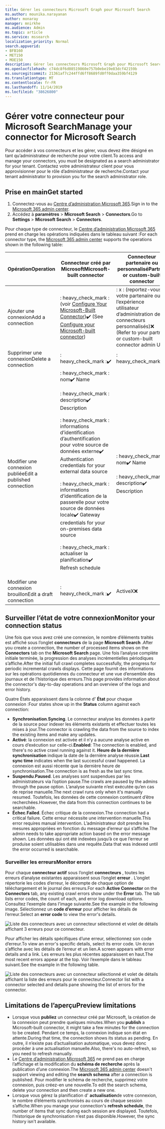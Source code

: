 ```yaml
---
title: Gérer les connecteurs Microsoft Graph pour Microsoft Search
ms.author: mounika.narayanan
author: monaray
manager: mnirkhe
ms.audience: Admin
ms.topic: article
ms.service: mssearch
localization_priority: Normal
search.appverid:
- BFB160
- MET150
- MOE150
description: Gérer les connecteurs Microsoft Graph pour Microsoft Search.
ms.openlocfilehash: c74dc8f6d08519860e757b0ebe19e83dcf42159b
ms.sourcegitcommit: 21361af7c244ffd6ff8689fd0ff0daa359bf4129
ms.translationtype: MT
ms.contentlocale: fr-FR
ms.lasthandoff: 11/14/2019
ms.locfileid: "38626800"
---
```

# <a name="manage-your-connector-for-microsoft-search"></a><span data-ttu-id="0d307-103">Gérer votre connecteur pour Microsoft Search</span><span class="sxs-lookup"><span data-stu-id="0d307-103">Manage your connector for Microsoft Search</span></span>

<span data-ttu-id="0d307-104">Pour accéder à vos connecteurs et les gérer, vous devez être désigné en tant qu’administrateur de recherche pour votre client.</span><span class="sxs-lookup"><span data-stu-id="0d307-104">To access and manage your connectors, you must be designated as a search administrator for your tenant.</span></span> <span data-ttu-id="0d307-105">Contactez votre administrateur client pour vous approvisionner pour le rôle d’administrateur de recherche.</span><span class="sxs-lookup"><span data-stu-id="0d307-105">Contact your tenant administrator to provision you for the search administrator role.</span></span>

## <a name="get-started"></a><span data-ttu-id="0d307-106">Prise en main</span><span class="sxs-lookup"><span data-stu-id="0d307-106">Get started</span></span>

1. <span data-ttu-id="0d307-107">Connectez-vous au [Centre d’administration Microsoft 365](https://admin.microsoft.com).</span><span class="sxs-lookup"><span data-stu-id="0d307-107">Sign in to the [Microsoft 365 admin center](https://admin.microsoft.com).</span></span>
2. <span data-ttu-id="0d307-108">Accédez à **paramètres** > **Microsoft Search** > **Connectors**.</span><span class="sxs-lookup"><span data-stu-id="0d307-108">Go to **Settings** > **Microsoft Search** > **Connectors**.</span></span>

<span data-ttu-id="0d307-109">Pour chaque type de connecteur, le [Centre d’administration Microsoft 365](https://admin.microsoft.com) prend en charge les opérations indiquées dans le tableau suivant :</span><span class="sxs-lookup"><span data-stu-id="0d307-109">For each connector type, the [Microsoft 365 admin center](https://admin.microsoft.com) supports the operations shown in the following table:</span></span>

<span data-ttu-id="0d307-110">**Opération**</span><span class="sxs-lookup"><span data-stu-id="0d307-110">**Operation**</span></span> | <span data-ttu-id="0d307-111">**Connecteur créé par Microsoft**</span><span class="sxs-lookup"><span data-stu-id="0d307-111">**Microsoft-built connector**</span></span> | <span data-ttu-id="0d307-112">**Connecteur partenaire ou personnalisé**</span><span class="sxs-lookup"><span data-stu-id="0d307-112">**Partner or custom-built connector**</span></span>
--- | --- | ---
<span data-ttu-id="0d307-113">Ajouter une connexion</span><span class="sxs-lookup"><span data-stu-id="0d307-113">Add a connection</span></span> | <span data-ttu-id="0d307-114">: heavy_check_mark : (voir [Configure Your Microsoft-Built Connector](configure-connector.md))</span><span class="sxs-lookup"><span data-stu-id="0d307-114">:heavy_check_mark: (See [Configure your Microsoft-built connector](configure-connector.md))</span></span> | <span data-ttu-id="0d307-115">: x : (reportez-vous à votre partenaire ou à l’expérience utilisateur d’administration des connecteurs personnalisés)</span><span class="sxs-lookup"><span data-stu-id="0d307-115">:x: (Refer to your partner or custom-built connector admin UX)</span></span>
<span data-ttu-id="0d307-116">Supprimer une connexion</span><span class="sxs-lookup"><span data-stu-id="0d307-116">Delete a connection</span></span> | <span data-ttu-id="0d307-117">: heavy_check_mark :</span><span class="sxs-lookup"><span data-stu-id="0d307-117">:heavy_check_mark:</span></span> | <span data-ttu-id="0d307-118">: heavy_check_mark :</span><span class="sxs-lookup"><span data-stu-id="0d307-118">:heavy_check_mark:</span></span>
<span data-ttu-id="0d307-119">Modifier une connexion publiée</span><span class="sxs-lookup"><span data-stu-id="0d307-119">Edit a published connection</span></span> | <span data-ttu-id="0d307-120">: heavy_check_mark : nom</span><span class="sxs-lookup"><span data-stu-id="0d307-120">:heavy_check_mark: Name</span></span><br></br> <span data-ttu-id="0d307-121">: heavy_check_mark : description</span><span class="sxs-lookup"><span data-stu-id="0d307-121">:heavy_check_mark: Description</span></span><br></br> <span data-ttu-id="0d307-122">: heavy_check_mark : informations d’identification d’authentification pour votre source de données externe</span><span class="sxs-lookup"><span data-stu-id="0d307-122">:heavy_check_mark: Authentication credentials for your external data source</span></span><br></br> <span data-ttu-id="0d307-123">: heavy_check_mark : informations d’identification de la passerelle pour votre source de données locale</span><span class="sxs-lookup"><span data-stu-id="0d307-123">:heavy_check_mark: Gateway credentials for your on-premises data source</span></span><br></br> <span data-ttu-id="0d307-124">: heavy_check_mark : actualiser la planification</span><span class="sxs-lookup"><span data-stu-id="0d307-124">:heavy_check_mark: Refresh schedule</span></span><br></br> | <span data-ttu-id="0d307-125">: heavy_check_mark : nom</span><span class="sxs-lookup"><span data-stu-id="0d307-125">:heavy_check_mark: Name</span></span><br></br> <span data-ttu-id="0d307-126">: heavy_check_mark : description</span><span class="sxs-lookup"><span data-stu-id="0d307-126">:heavy_check_mark: Description</span></span>
<span data-ttu-id="0d307-127">Modifier une connexion brouillon</span><span class="sxs-lookup"><span data-stu-id="0d307-127">Edit a draft connection</span></span> | <span data-ttu-id="0d307-128">: heavy_check_mark :</span><span class="sxs-lookup"><span data-stu-id="0d307-128">:heavy_check_mark:</span></span> | <span data-ttu-id="0d307-129">ActiveX</span><span class="sxs-lookup"><span data-stu-id="0d307-129">:x:</span></span>

## <a name="monitor-your-connection-status"></a><span data-ttu-id="0d307-130">Surveiller l’état de votre connexion</span><span class="sxs-lookup"><span data-stu-id="0d307-130">Monitor your connection status</span></span>
<span data-ttu-id="0d307-131">Une fois que vous avez créé une connexion, le nombre d’éléments traités est affiché sous l’onglet **connecteurs** de la page **Microsoft Search** .</span><span class="sxs-lookup"><span data-stu-id="0d307-131">After you create a connection, the number of processed items shows on the **Connectors** tab on the **Microsoft Search** page.</span></span> <span data-ttu-id="0d307-132">Une fois l’analyse complète initiale terminée, la progression des analyses incrémentielles périodiques s’affiche.</span><span class="sxs-lookup"><span data-stu-id="0d307-132">After the initial full crawl completes successfully, the progress for periodic incremental crawls displays.</span></span> <span data-ttu-id="0d307-133">Cette page fournit des informations sur les opérations quotidiennes du connecteur et une vue d’ensemble des journaux et de l’historique des erreurs.</span><span class="sxs-lookup"><span data-stu-id="0d307-133">This page provides information about the connector's day-to-day operations and an overview of the logs and error history.</span></span>

<span data-ttu-id="0d307-134">Quatre États apparaissent dans la colonne d' **État** pour chaque connexion :</span><span class="sxs-lookup"><span data-stu-id="0d307-134">Four states show up in the **Status** column against each connection:</span></span>
* <span data-ttu-id="0d307-135">**Synchronisation**.</span><span class="sxs-lookup"><span data-stu-id="0d307-135">**Syncing**.</span></span> <span data-ttu-id="0d307-136">Le connecteur analyse les données à partir de la source pour indexer les éléments existants et effectuer toutes les mises à jour.</span><span class="sxs-lookup"><span data-stu-id="0d307-136">The connector is crawling the data from the source to index the existing items and make any updates.</span></span>
* <span data-ttu-id="0d307-137">**Activé**: la connexion est activée et il n’y a aucune analyse active en cours d’exécution sur celle-ci.</span><span class="sxs-lookup"><span data-stu-id="0d307-137">**Enabled**: The connection is enabled, and there's no active crawl running against it.</span></span> <span data-ttu-id="0d307-138">**Heure de la dernière synchronisation** indique la date de la dernière analyse réussie.</span><span class="sxs-lookup"><span data-stu-id="0d307-138">**Last sync time** indicates when the last successful crawl happened.</span></span> <span data-ttu-id="0d307-139">La connexion est aussi récente que la dernière heure de synchronisation.</span><span class="sxs-lookup"><span data-stu-id="0d307-139">The connection is as fresh as the last sync time.</span></span>
* <span data-ttu-id="0d307-140">**Suspendu**.</span><span class="sxs-lookup"><span data-stu-id="0d307-140">**Paused**.</span></span> <span data-ttu-id="0d307-141">Les analyses sont suspendues par les administrateurs via l’option pause.</span><span class="sxs-lookup"><span data-stu-id="0d307-141">The crawls are paused by the admins through the pause option.</span></span> <span data-ttu-id="0d307-142">L’analyse suivante n’est exécutée qu’en cas de reprise manuelle.</span><span class="sxs-lookup"><span data-stu-id="0d307-142">The next crawl runs only when it's manually resumed.</span></span> <span data-ttu-id="0d307-143">Toutefois, les données de cette connexion continuent d’être recherchées.</span><span class="sxs-lookup"><span data-stu-id="0d307-143">However, the data from this connection continues to be searchable.</span></span>
* <span data-ttu-id="0d307-144">**Échec**.</span><span class="sxs-lookup"><span data-stu-id="0d307-144">**Failed**.</span></span> <span data-ttu-id="0d307-145">Échec critique de la connexion.</span><span class="sxs-lookup"><span data-stu-id="0d307-145">The connection had a critical failure.</span></span> <span data-ttu-id="0d307-146">Cette erreur nécessite une intervention manuelle.</span><span class="sxs-lookup"><span data-stu-id="0d307-146">This error requires manual intervention.</span></span> <span data-ttu-id="0d307-147">L’administrateur doit prendre les mesures appropriées en fonction du message d’erreur qui s’affiche.</span><span class="sxs-lookup"><span data-stu-id="0d307-147">The admin needs to take appropriate action based on the error message shown.</span></span> <span data-ttu-id="0d307-148">Les données qui ont été indexées jusqu’à ce que l’erreur se produise soient utilisables dans une requête.</span><span class="sxs-lookup"><span data-stu-id="0d307-148">Data that was indexed until the error occurred is searchable.</span></span>

### <a name="monitor-errors"></a><span data-ttu-id="0d307-149">Surveiller les erreurs</span><span class="sxs-lookup"><span data-stu-id="0d307-149">Monitor errors</span></span>
<span data-ttu-id="0d307-150">Pour chaque **connecteur actif** sous l’onglet **connecteurs** , toutes les erreurs d’analyse existantes apparaissent sous l’onglet **erreur** . L’onglet répertorie les codes d’erreur, le décompte de chaque option de téléchargement et le journal des erreurs.</span><span class="sxs-lookup"><span data-stu-id="0d307-150">For each **Active Connector** on the **Connectors** tab, any existing crawl errors show under the **Error** tab. The tab lists error codes, the count of each, and error log download options.</span></span> <span data-ttu-id="0d307-151">Consultez l’exemple dans l’image suivante.</span><span class="sxs-lookup"><span data-stu-id="0d307-151">See the example in the following image.</span></span> <span data-ttu-id="0d307-152">Sélectionnez un **code d’erreur** pour afficher les détails de l’erreur.</span><span class="sxs-lookup"><span data-stu-id="0d307-152">Select an **error code** to view the error's details.</span></span>

![Liste des connecteurs avec un connecteur sélectionné et volet de détails affichant 3 erreurs pour ce connecteur.](media/errormonitoring1.png)

<span data-ttu-id="0d307-154">Pour afficher les détails spécifiques d’une erreur, sélectionnez son code d’erreur.</span><span class="sxs-lookup"><span data-stu-id="0d307-154">To view an error's specific details, select its error code.</span></span> <span data-ttu-id="0d307-155">Un écran s’affiche avec les détails de l’erreur et un lien.</span><span class="sxs-lookup"><span data-stu-id="0d307-155">A screen appears with error details and a link.</span></span> <span data-ttu-id="0d307-156">Les erreurs les plus récentes apparaissent en haut.</span><span class="sxs-lookup"><span data-stu-id="0d307-156">The most recent errors appear at the top.</span></span> <span data-ttu-id="0d307-157">Voir l’exemple dans le tableau suivant.</span><span class="sxs-lookup"><span data-stu-id="0d307-157">See the example in the following table.</span></span>

![<span data-ttu-id="0d307-158">Liste des connecteurs avec un connecteur sélectionné et volet de détails affichant la liste des erreurs pour le connecteur.</span><span class="sxs-lookup"><span data-stu-id="0d307-158">Connector list with a connector selected and details pane showing the list of errors for the connector.</span></span> ](media/errormonitoring2.png)

## <a name="preview-limitations"></a><span data-ttu-id="0d307-159">Limitations de l’aperçu</span><span class="sxs-lookup"><span data-stu-id="0d307-159">Preview limitations</span></span>
* <span data-ttu-id="0d307-160">Lorsque vous **publiez** un connecteur créé par Microsoft, la création de la connexion peut prendre quelques minutes.</span><span class="sxs-lookup"><span data-stu-id="0d307-160">When you **publish** a Microsoft-built connector, it might take a few minutes for the connection to be created.</span></span> <span data-ttu-id="0d307-161">Pendant ce temps, la connexion indique son état en attente.</span><span class="sxs-lookup"><span data-stu-id="0d307-161">During that time, the connection shows its status as pending.</span></span> <span data-ttu-id="0d307-162">En outre, il n’existe pas d’actualisation automatique, vous devez donc procéder à une actualisation manuelle.</span><span class="sxs-lookup"><span data-stu-id="0d307-162">Also, there's no auto-refresh, so you need to refresh manually.</span></span>
* <span data-ttu-id="0d307-163">Le [Centre d’administration Microsoft 365](https://admin.microsoft.com) ne prend pas en charge l’affichage et la modification du **schéma de recherche** après la publication d’une connexion.</span><span class="sxs-lookup"><span data-stu-id="0d307-163">The [Microsoft 365 admin center](https://admin.microsoft.com) doesn't support viewing and editing the **search schema** after a connection is published.</span></span> <span data-ttu-id="0d307-164">Pour modifier le schéma de recherche, supprimez votre connexion, puis créez-en une nouvelle.</span><span class="sxs-lookup"><span data-stu-id="0d307-164">To edit the search schema, delete your connection and then create a new one.</span></span>
* <span data-ttu-id="0d307-165">Lorsque vous gérez la planification d' **actualisation**de votre connexion, le nombre d’éléments synchronisés au cours de chaque session s’affiche.</span><span class="sxs-lookup"><span data-stu-id="0d307-165">When you manage your connection's **refresh schedule**, the number of items that sync during each session are displayed.</span></span> <span data-ttu-id="0d307-166">Toutefois, l’historique de synchronisation n’est pas disponible.</span><span class="sxs-lookup"><span data-stu-id="0d307-166">However, the sync history isn't available.</span></span>
